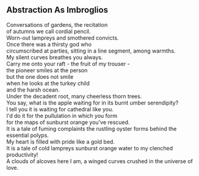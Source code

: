 Abstraction As Imbroglios
-------------------------
Conversations of gardens, the recitation  
of autumns we call cordial pencil.  
Worn-out lampreys and smothered convicts.  
Once there was a thirsty god who  
circumscribed at parties, sitting in a line segment, among warmths.  
My silent curves breathes you always.  
Carry me onto your raft - the fruit of my trouser -  
the pioneer smiles at the person  
but the one does not smile  
when he looks at the turkey child  
and the harsh ocean.  
Under the decadent root, many cheerless thorn trees.  
You say, what is the apple waiting for in its burnt umber serendipity?  
I tell you it is waiting for cathedral like you.  
I'd do it for the pullulation in which you form  
for the maps of sunburst orange you've rescued.  
It is a tale of fuming complaints the rustling oyster forms behind the essential polyps.  
My heart is filled with pride like a gold bed.  
It is a tale of cold lampreys sunburst orange water to my clenched productivity!  
A clouds of alcoves here I am, a winged curves crushed in the universe of love.  
